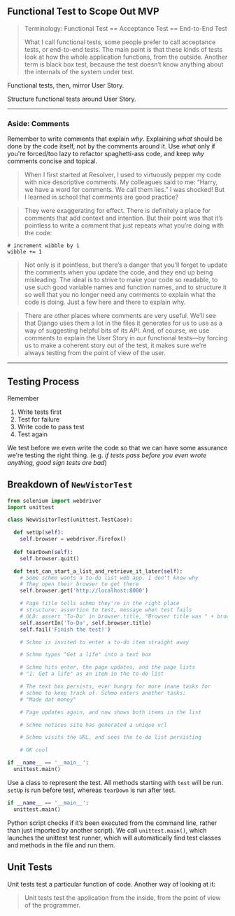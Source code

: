 ## Functional Test to Scope Out MVP

> Terminology:
> Functional Test == Acceptance Test == End-to-End Test
>
> What I call functional tests, some people prefer to call acceptance tests, or end-to-end tests. The main point is that these kinds of tests look at how the whole application functions, from the outside. Another term is black box test, because the test doesn’t know anything about the internals of the system under test.

Functional tests, then, mirror User Story.

Structure functional tests around User Story.

---

### Aside: Comments

Remember to write comments that explain _why_. Explaining _what_ should be done by the code itself, not by the comments around it. Use _what_ only if you're forced/too lazy to refactor spaghetti-ass code, and keep _why_ comments concise and topical.

> When I first started at Resolver, I used to virtuously pepper my code with nice descriptive comments. My colleagues said to me: “Harry, we have a word for comments. We call them lies.” I was shocked! But I learned in school that comments are good practice?

> They were exaggerating for effect. There is definitely a place for comments that add context and intention. But their point was that it’s pointless to write a comment that just repeats what you’re doing with the code:

```
# increment wibble by 1
wibble += 1
```

> Not only is it pointless, but there’s a danger that you’ll forget to update the comments when you update the code, and they end up being misleading. The ideal is to strive to make your code so readable, to use such good variable names and function names, and to structure it so well that you no longer need any comments to explain what the code is doing. Just a few here and there to explain why.

> There are other places where comments are very useful. We’ll see that Django uses them a lot in the files it generates for us to use as a way of suggesting helpful bits of its API. And, of course, we use comments to explain the User Story in our functional tests—​by forcing us to make a coherent story out of the test, it makes sure we’re always testing from the point of view of the user.

---

## Testing Process

Remember

1. Write tests first
2. Test for failure
3. Write code to pass test
4. Test again

We test before we even write the code so that we can have some assurance we're testing the right thing. (e.g. _if tests pass before you even wrote anything, good sign tests are bad_)

## Breakdown of `NewVistorTest`

```python
from selenium import webdriver
import unittest

class NewVisitorTest(unittest.TestCase):

  def setUp(self):
    self.browser = webdriver.Firefox()
    
  def tearDown(self):
    self.browser.quit()

  def test_can_start_a_list_and_retrieve_it_later(self):
    # Some schmo wants a to-do list web app. I don't know why
    # They open their browser to get there
    self.browser.get('http://localhost:8000')

    # Page title tells schmo they're in the right place
    # structure: assertion to test, message when test fails
    # OLD: assert 'To-Do' in browser.title, "Browser title was " + browser.title
    self.assertIn('To-Do', self.browser.title)
    self.fail('Finish the test!')

    # Schmo is invited to enter a to-do item straight away

    # Schmo types "Get a life" into a text box

    # Schmo hits enter, the page updates, and the page lists
    # "1: Get a life" as an item in the to-do list

    # The text box persists, ever hungry for more inane tasks for 
    # schmo to keep track of. Schmo enters another tasks:
    # "Made dat money"

    # Page updates again, and now shows both items in the list

    # Schmo notices site has generated a unique url

    # Schmo visits the URL, and sees the to-do list persisting

    # OK cool

if __name__ == '__main__':
  unittest.main()
```

Use a class to represent the test. All methods starting with `test` will be run. `setUp` is run before test, whereas `tearDown` is run after test.

```python
if __name__ == '__main__':
  unittest.main()
```

Python script checks if it’s been executed from the command line, rather than just imported by another script). We call `unittest.main()`, which launches the unittest test runner, which will automatically find test classes and methods in the file and run them.

## Unit Tests

Unit tests test a particular function of code. Another way of looking at it:

> Unit tests test the application from the inside, from the point of view of the programmer.